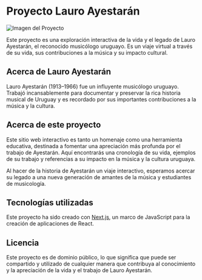 # Proyecto Lauro Ayestarán

![Imagen del Proyecto](/ruta/a/la/imagen.png)

Este proyecto es una exploración interactiva de la vida y el legado de Lauro Ayestarán, el reconocido musicólogo uruguayo. Es un viaje virtual a través de su vida, sus contribuciones a la música y su impacto cultural. 

## Acerca de Lauro Ayestarán

Lauro Ayestarán (1913–1966) fue un influyente musicólogo uruguayo. Trabajó incansablemente para documentar y preservar la rica historia musical de Uruguay y es recordado por sus importantes contribuciones a la música y la cultura.

## Acerca de este proyecto

Este sitio web interactivo es tanto un homenaje como una herramienta educativa, destinada a fomentar una apreciación más profunda por el trabajo de Ayestarán. Aquí encontrarás una cronología de su vida, ejemplos de su trabajo y referencias a su impacto en la música y la cultura uruguaya.

Al hacer de la historia de Ayestarán un viaje interactivo, esperamos acercar su legado a una nueva generación de amantes de la música y estudiantes de musicología.

## Tecnologías utilizadas

Este proyecto ha sido creado con [Next.js](https://nextjs.org/), un marco de JavaScript para la creación de aplicaciones de React.

## Licencia

Este proyecto es de dominio público, lo que significa que puede ser compartido y utilizado de cualquier manera que contribuya al conocimiento y la apreciación de la vida y el trabajo de Lauro Ayestarán.
